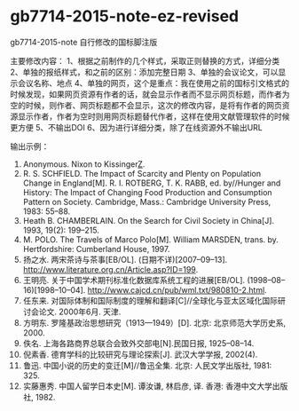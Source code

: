 # gb7714-2015-note-ez-revised
gb7714-2015-note 自行修改的国标脚注版

主要修改内容：
1、根据之前制作的几个样式，采取正则替换的方式，详细分类
2、单独的报纸样式，和之前的区别：添加完整日期
3、单独的会议论文，可以显示会议名称、地点
4、单独的网页，这个是重点：我在使用之前的国标引文格式的时候发现，如果网页资源有作者的话，就会显示作者而不显示网页标题，而作者为空的时候，则作者、网页标题都不会显示，这次的修改内容，是将有作者的网页资源显示作者，作者为空时则用网页标题替代作者，这样在使用文献管理软件的时候更方便
5、不输出DOI
6、因为进行详细分类，除了在线资源外不输出URL

输出示例：
1. Anonymous. Nixon to Kissinger[Z](1969–02–01).
2. R. S. SCHFIELD. The Impact of Scarcity and Plenty on Population Change in England[M]. R. I. ROTBERG, T. K. RABB, ed. by//Hunger and History: The Impact of Changing Food Production and Consumption Pattern on Society. Cambridge, Mass.: Cambridge University Press, 1983: 55–88.
3. Heath B. CHAMBERLAIN. On the Search for Civil Society in China[J]. 1993, 19(2): 199–215.
4. M. POLO. The Travels of Marco Polo[M]. William MARSDEN, trans. by. Hertfordshire: Cumberland House, 1997.
5. 扬之水. 两宋茶诗与茶事[EB/OL]. (日期不详)[2007–09–13]. http://www.literature.org.cn/Article.asp?ID=199.
6. 王明亮. 关于中国学术期刊标准化数据库系统工程的进展[EB/OL]. (1998–08–16)[1998–10–04]. http://www.cajcd.cn/pub/wml.txt/980810-2.html.
7. 任东来. 对国际体制和国际制度的理解和翻译[C]//全球化与亚太区域化国际研讨会论文. 2000年6月. 天津.
8. 方明东. 罗隆基政治思想研究（1913—1949）[D]. 北京: 北京师范大学历史系, 2000.
9. 佚名. 上海各路商界总联合会致外交部电[N].民国日报, 1925–08–14.
10. 倪素香. 德育学科的比较研究与理论探索[J]. 武汉大学学报, 2002(4).
11. 鲁迅. 中国小说的历史的变迁[M]//鲁迅全集. 北京: 人民文学出版社, 1981: 325.
12. 实藤惠秀. 中国人留学日本史[M]. 谭汝谦, 林启彦, 译. 香港: 香港中文大学出版社, 1982.
